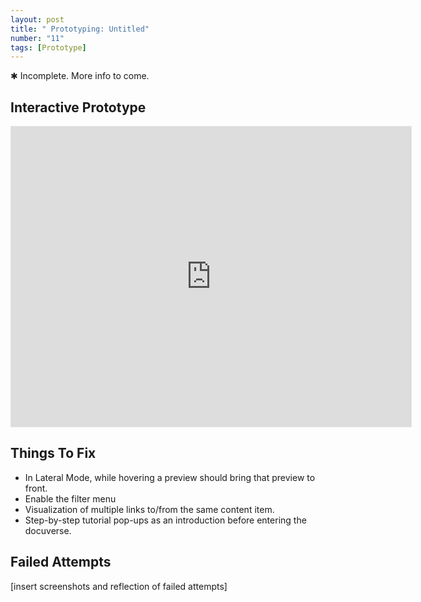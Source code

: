 ```yaml
---
layout: post
title: " Prototyping: Untitled"
number: "11"
tags: [Prototype]
---
```


&#10033; Incomplete. More info to come.

## Interactive Prototype

<iframe style="border: 1px solid rgba(0, 0, 0, 0.1)" width="640" height="480" src="https://framer.com/embed/Round-04--dHgNWv9LinqxHeYEk1er/F_MbbVHe7?highlights=0" allowfullscreen></iframe>


## Things To Fix

- In Lateral Mode, while hovering a preview should bring that preview to front.
- Enable the filter menu
- Visualization of multiple links to/from the same content item.
- Step-by-step tutorial pop-ups as an introduction before entering the docuverse.

## Failed Attempts

[insert screenshots and reflection of failed attempts]
